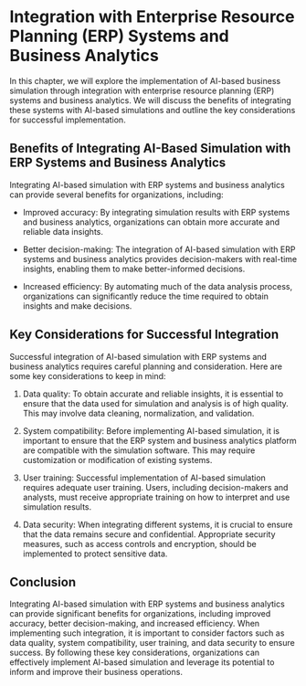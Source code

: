 Integration with Enterprise Resource Planning (ERP) Systems and Business Analytics
==================================================================================================================================

In this chapter, we will explore the implementation of AI-based business simulation through integration with enterprise resource planning (ERP) systems and business analytics. We will discuss the benefits of integrating these systems with AI-based simulations and outline the key considerations for successful implementation.

Benefits of Integrating AI-Based Simulation with ERP Systems and Business Analytics
-----------------------------------------------------------------------------------

Integrating AI-based simulation with ERP systems and business analytics can provide several benefits for organizations, including:

* Improved accuracy: By integrating simulation results with ERP systems and business analytics, organizations can obtain more accurate and reliable data insights.

* Better decision-making: The integration of AI-based simulation with ERP systems and business analytics provides decision-makers with real-time insights, enabling them to make better-informed decisions.

* Increased efficiency: By automating much of the data analysis process, organizations can significantly reduce the time required to obtain insights and make decisions.

Key Considerations for Successful Integration
---------------------------------------------

Successful integration of AI-based simulation with ERP systems and business analytics requires careful planning and consideration. Here are some key considerations to keep in mind:

1. Data quality: To obtain accurate and reliable insights, it is essential to ensure that the data used for simulation and analysis is of high quality. This may involve data cleaning, normalization, and validation.

2. System compatibility: Before implementing AI-based simulation, it is important to ensure that the ERP system and business analytics platform are compatible with the simulation software. This may require customization or modification of existing systems.

3. User training: Successful implementation of AI-based simulation requires adequate user training. Users, including decision-makers and analysts, must receive appropriate training on how to interpret and use simulation results.

4. Data security: When integrating different systems, it is crucial to ensure that the data remains secure and confidential. Appropriate security measures, such as access controls and encryption, should be implemented to protect sensitive data.

Conclusion
----------

Integrating AI-based simulation with ERP systems and business analytics can provide significant benefits for organizations, including improved accuracy, better decision-making, and increased efficiency. When implementing such integration, it is important to consider factors such as data quality, system compatibility, user training, and data security to ensure success. By following these key considerations, organizations can effectively implement AI-based simulation and leverage its potential to inform and improve their business operations.
